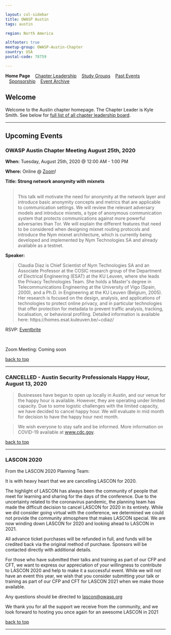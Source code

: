 ```yaml
---

layout: col-sidebar
title: OWASP Austin
tags: austin

region: North America

altfooter: true
meetup-group: OWASP-Austin-Chapter
country: USA
postal-code: 78759

---
```

<strong>Home Page</strong>
&nbsp;&nbsp;&nbsp;[Chapter Leadership](leadership.md)
&nbsp;&nbsp;&nbsp;[Study Groups](studygroups.md)
&nbsp;&nbsp;&nbsp;[Past Events](pastevents.md)
&nbsp;&nbsp;&nbsp;[Sponsorship](sponsorship.md)
&nbsp;&nbsp;&nbsp;[Event Archive](pasteventsarchive.md)

Welcome
-------
Welcome to the Austin chapter homepage. The Chapter Leader is Kyle Smith. See below for [full list of all chapter leadership board](leadership.md).

<hr/>

Upcoming Events
---------------
### OWASP Austin Chapter Meeting August 25th, 2020 ###

**When:** Tuesday, August 25th, 2020 @ 12:00 AM - 1:00 PM

**Where:** Online @ <a href="https://zoom.us/j/92553541778">Zoom</a>!

**Title: Strong network anonymity with mixnets** 
<blockquote> 
  <br>
This talk will motivate the need for anonymity at the network layer and introduce basic anonymity concepts and metrics that are applicable to communication settings. We will review the relevant adversary models and introduce mixnets, a type of anonymous communication system that protects communications against more powerful adversaries than Tor. We will explain the different features that need to be considered when designing mixnet routing protocols and introduce the Nym mixnet architecture, which is currently being developed and implemented by Nym Technologies SA and already available as a testnet. 
</blockquote>

**Speaker:** 
<blockquote>
Claudia Diaz is Chief Scientist of Nym Technologies SA and an Associate Professor at the COSIC research group of the Department of Electrical Engineering (ESAT) at the KU Leuven, where she leads the Privacy Technologies Team. She holds a Master's degree in Telecommunications Engineering at the University of Vigo (Spain, 2000), and a Ph.D. in Engineering at the KU Leuven (Belgium, 2005). Her research is focused on the design, analysis, and applications of technologies to protect online privacy, and in particular technologies that offer protection for metadata to prevent traffic analysis, tracking, localisation, or behavioral profiling. Detailed information is available here: https://homes.esat.kuleuven.be/~cdiaz/
</blockquote>

<p>
  RSVP: <a href="https://owasp-austin-august2020-chapter-meeting.eventbrite.com">Eventbrite</a>
</p>
<br>
<p>Zoom Meeting: Coming soon</p>
  
[back to top](#welcome)
<hr>

### CANCELLED - Austin Security Professionals Happy Hour, August 13, 2020 ###

>Businesses have begun to open up locally in Austin, and our venue for the happy hour is available. However, they are operating under limited capacity. Due to some logistic challenges with the limited capacity, we have decided to cancel  happy hour. We will evaluate in mid month for decision to have the happy hour next month.

>We wish everyone to stay safe and be informed. More information on COVID-19 available at <a href="https://www.cdc.gov/coronavirus/2019-ncov/index.html" target="_blank">www.cdc.gov</a>.


[back to top](#welcome)
<hr>

### LASCON 2020 ###

From the LASCON 2020 Planning Team:

It is with heavy heart that we are cancelling LASCON for 2020.

The highlight of LASCON has always been the community of people that meet for learning and sharing for the days of the conference.  Due to the uncertainty related to the coronavirus pandemic, the planning team has made the difficult decision to cancel LASCON for 2020 in its entirety.  While we did consider going virtual with the conference, we determined we could not provide the community atmosphere that makes LASCON special. We are now winding down LASCON for 2020 and looking ahead to LASCON in 2021.

All advance ticket purchases will be refunded in full, and funds will be credited back via the original method of purchase.  Sponsors will be contacted directly with additional details.

For those who have submitted their talks and training as part of our CFP and CFT, we want to express our appreciation of your willingness to contribute to LASCON 2020 and help to make it a successful event. While we will not have an event this year, we wish that you consider submitting your talk or training as part of our CFP and CFT for LASCON 2021 when we make those available.

Any questions should be directed to lascon@owasp.org

We thank you for all the support we receive from the community, and we look forward to hosting you once again for an awesome LASCON in 2021

[back to top](#welcome)
<hr>
